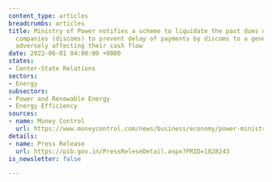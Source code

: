 ```yaml
---
content_type: articles
breadcrumbs: articles
title: Ministry of Power notifies a scheme to liquidate the past dues of power distribution
  companies (discoms) to prevent delay of payments by discoms to a generating company,
  adversely affecting their cash flow
date: 2022-06-01 04:00:00 +0000
states:
- Center-State Relations
sectors:
- Energy
subsectors:
- Power and Renewable Energy
- Energy Efficiency
sources:
- name: Money Control
  url: https://www.moneycontrol.com/news/business/economy/power-ministry-announces-new-scheme-for-discoms-to-pay-off-dues-industry-has-questions-over-financing-8576911.html
details:
- name: Press Release
  url: https://pib.gov.in/PressReleseDetail.aspx?PRID=1828243
is_newsletter: false

---
```


